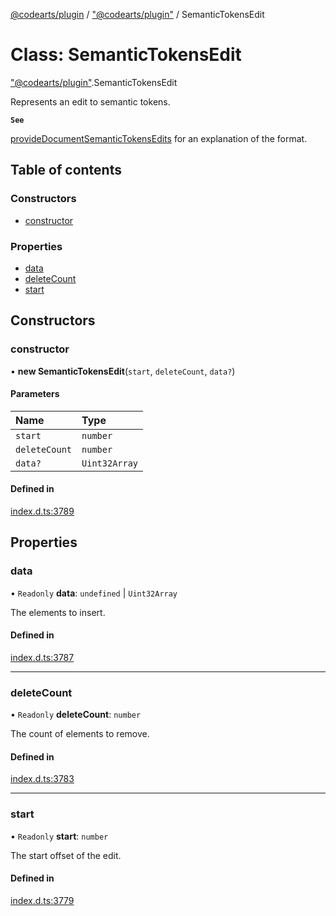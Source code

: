 [@codearts/plugin](../README.md) / ["@codearts/plugin"](../modules/_codearts_plugin_.md) / SemanticTokensEdit

# Class: SemanticTokensEdit

["@codearts/plugin"](../modules/_codearts_plugin_.md).SemanticTokensEdit

Represents an edit to semantic tokens.

**`See`**

[provideDocumentSemanticTokensEdits](../interfaces/codearts_plugin_.DocumentSemanticTokensProvider.md#providedocumentsemantictokensedits) for an explanation of the format.

## Table of contents

### Constructors

- [constructor](codearts_plugin_.SemanticTokensEdit.md#constructor)

### Properties

- [data](codearts_plugin_.SemanticTokensEdit.md#data)
- [deleteCount](codearts_plugin_.SemanticTokensEdit.md#deletecount)
- [start](codearts_plugin_.SemanticTokensEdit.md#start)

## Constructors

### constructor

• **new SemanticTokensEdit**(`start`, `deleteCount`, `data?`)

#### Parameters

| Name | Type |
| :------ | :------ |
| `start` | `number` |
| `deleteCount` | `number` |
| `data?` | `Uint32Array` |

#### Defined in

[index.d.ts:3789](https://github.com/huaweicloud/cloudide-plugin-api/blob/a055dd0/index.d.ts#L3789)

## Properties

### data

• `Readonly` **data**: `undefined` \| `Uint32Array`

The elements to insert.

#### Defined in

[index.d.ts:3787](https://github.com/huaweicloud/cloudide-plugin-api/blob/a055dd0/index.d.ts#L3787)

___

### deleteCount

• `Readonly` **deleteCount**: `number`

The count of elements to remove.

#### Defined in

[index.d.ts:3783](https://github.com/huaweicloud/cloudide-plugin-api/blob/a055dd0/index.d.ts#L3783)

___

### start

• `Readonly` **start**: `number`

The start offset of the edit.

#### Defined in

[index.d.ts:3779](https://github.com/huaweicloud/cloudide-plugin-api/blob/a055dd0/index.d.ts#L3779)
